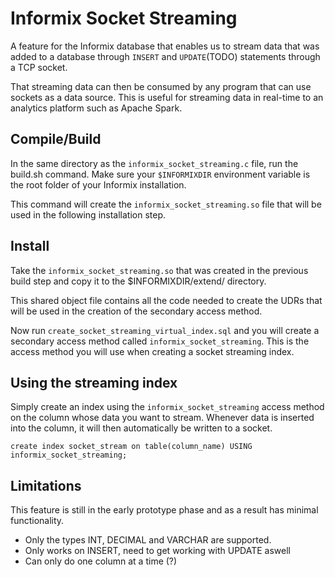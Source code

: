 # Informix Socket Streaming

A feature for the Informix database that enables us to stream data that was added to a database through ```INSERT``` 
and ```UPDATE```(TODO) statements through a TCP socket.

That streaming data can then be consumed by any program that can use sockets as a data source. This is useful for 
streaming data in real-time to an analytics platform such as Apache Spark.

## Compile/Build

In the same directory as the ```informix_socket_streaming.c``` file, run the build.sh command. Make sure your 
```$INFORMIXDIR``` environment variable is the root folder of your Informix installation.

This command will create the ```informix_socket_streaming.so``` file that will be used in the following installation
 step.

## Install

Take the ```informix_socket_streaming.so``` that was created in the previous build step and copy it to the $INFORMIXDIR/extend/
directory.

This shared object file contains all the code needed to create the UDRs that will be used in the creation of the 
secondary access method.

Now run ```create_socket_streaming_virtual_index.sql``` and you will create a secondary access method called
```informix_socket_streaming```. This is the access method you will use when creating a socket streaming index.

## Using the streaming index

Simply create an index using the ```informix_socket_streaming``` access method on the column whose data you want to 
stream. Whenever data is inserted into the column, it will then automatically be written to a socket.

```create index socket_stream on table(column_name) USING informix_socket_streaming;```

## Limitations

This feature is still in the early prototype phase and as a result has minimal functionality.

- Only the types INT, DECIMAL and VARCHAR are supported.
- Only works on INSERT, need to get working with UPDATE aswell
- Can only do one column at a time (?)






